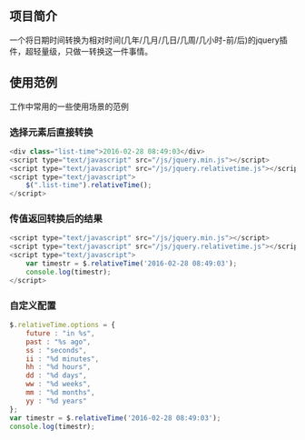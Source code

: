 ﻿## 项目简介

一个将日期时间转换为相对时间(几年/几月/几日/几周/几小时-前/后)的jquery插件，超轻量级，只做一转换这一件事情。


## 使用范例

工作中常用的一些使用场景的范例

### 选择元素后直接转换

```js
<div class="list-time">2016-02-28 08:49:03</div>
<script type="text/javascript" src="/js/jquery.min.js"></script>
<script type="text/javascript" src="/js/jquery.relativetime.js"></script>
<script type="text/javascript">
	$(".list-time").relativeTime();
</script>
```

### 传值返回转换后的结果

```js
<script type="text/javascript" src="/js/jquery.min.js"></script>
<script type="text/javascript" src="/js/jquery.relativetime.js"></script>
<script type="text/javascript">
	var timestr = $.relativeTime('2016-02-28 08:49:03');
	console.log(timestr);
</script>
```

### 自定义配置

```js
$.relativeTime.options = {
    future : "in %s",
    past : "%s ago",
    ss : "seconds",
    ii : "%d minutes",
    hh : "%d hours",
    dd : "%d days",
    ww : "%d weeks",
    mm : "%d months",
    yy : "%d years"
};
var timestr = $.relativeTime('2016-02-28 08:49:03');
console.log(timestr);
```
